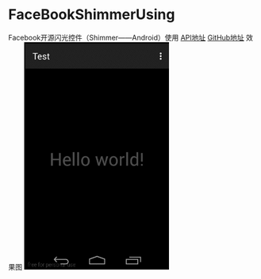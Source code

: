 # FaceBookShimmerUsing 
Facebook开源闪光控件（Shimmer——Android）使用
[API地址](http://facebook.github.io/shimmer-android/javadoc/index.html)
[GitHub地址](https://github.com/facebook/shimmer-android)
效果图
![image](https://github.com/StrangerMosr/FaceBookShimmerUsing/blob/master/shimmerUsing.gif)
